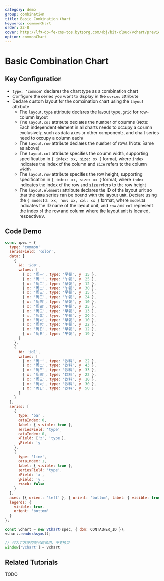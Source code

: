 ```yaml
---
category: demo
group: combination
title: Basic Combination Chart
keywords: commonChart
order: 22-8
cover: http://lf9-dp-fe-cms-tos.byteorg.com/obj/bit-cloud/vchart/preview/combination/single-region.png
option: commonChart
---
```


# Basic Combination Chart

## Key Configuration

- `type: 'common'` declares the chart type as a combination chart
- Configure the series you want to display in the `series` attribute
- Declare custom layout for the combination chart using the `layout` attribute
  - The `layout.type` attribute declares the layout type, `grid` for row-column layout
  - The `layout.col` attribute declares the number of columns (Note: Each independent element in all charts needs to occupy a column exclusively, such as data axes or other components, and chart series need to occupy a column each)
  - The `layout.row` attribute declares the number of rows (Note: Same as above)
  - The `layout.col` attribute specifies the column width, supporting specification in `{ index: xx, size: xx }` format, where `index` indicates the index of the column and `size` refers to the column width
  - The `layout.row` attribute specifies the row height, supporting specification in `{ index: xx, size: xx }` format, where `index` indicates the index of the row and `size` refers to the row height
  - The `layout.elements` attribute declares the ID of the layout unit so that the data series can be bound with the layout unit. Declare using the `{ modelId: xx, row: xx, col: xx }` format, where `modelId` indicates the ID name of the layout unit, and `row` and `col` represent the index of the row and column where the layout unit is located, respectively.

## Code Demo

```javascript livedemo
const spec = {
  type: 'common',
  seriesField: 'color',
  data: [
    {
      id: 'id0',
      values: [
        { x: '周一', type: '早餐', y: 15 },
        { x: '周一', type: '午餐', y: 25 },
        { x: '周二', type: '早餐', y: 12 },
        { x: '周二', type: '午餐', y: 30 },
        { x: '周三', type: '早餐', y: 15 },
        { x: '周三', type: '午餐', y: 24 },
        { x: '周四', type: '早餐', y: 10 },
        { x: '周四', type: '午餐', y: 25 },
        { x: '周五', type: '早餐', y: 13 },
        { x: '周五', type: '午餐', y: 20 },
        { x: '周六', type: '早餐', y: 10 },
        { x: '周六', type: '午餐', y: 22 },
        { x: '周日', type: '早餐', y: 12 },
        { x: '周日', type: '午餐', y: 19 }
      ]
    },
    {
      id: 'id1',
      values: [
        { x: '周一', type: '饮料', y: 22 },
        { x: '周二', type: '饮料', y: 43 },
        { x: '周三', type: '饮料', y: 33 },
        { x: '周四', type: '饮料', y: 22 },
        { x: '周五', type: '饮料', y: 10 },
        { x: '周六', type: '饮料', y: 30 },
        { x: '周日', type: '饮料', y: 50 }
      ]
    }
  ],
  series: [
    {
      type: 'bar',
      dataIndex: 0,
      label: { visible: true },
      seriesField: 'type',
      dataIndex: 0,
      xField: ['x', 'type'],
      yField: 'y'
    },
    {
      type: 'line',
      dataIndex: 1,
      label: { visible: true },
      seriesField: 'type',
      xField: 'x',
      yField: 'y',
      stack: false
    }
  ],
  axes: [{ orient: 'left' }, { orient: 'bottom', label: { visible: true }, type: 'band' }],
  legends: {
    visible: true,
    orient: 'bottom'
  }
};

const vchart = new VChart(spec, { dom: CONTAINER_ID });
vchart.renderAsync();

// 只为了方便控制台调试用，不要拷贝
window['vchart'] = vchart;
```

## Related Tutorials

TODO
